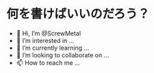 # 何を書けばいいのだろう？
- 👋 Hi, I’m @ScrewMetal
- 👀 I’m interested in ...
- 🌱 I’m currently learning ...
- 💞️ I’m looking to collaborate on ...
- 📫 How to reach me ...

<!---
ScrewMetal/ScrewMetal is a ✨ special ✨ repository because its `README.md` (this file) appears on your GitHub profile.
You can click the Preview link to take a look at your changes.
--->
